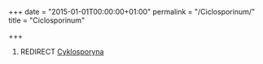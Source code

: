 +++
date = "2015-01-01T00:00:00+01:00"
permalink = "/Ciclosporinum/"
title = "Ciclosporinum"

+++

1.  REDIRECT [Cyklosporyna](/atopedia/Cyklosporyna "wikilink")
